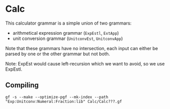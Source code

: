 Calc
====

This calculator grammar is a simple union of two grammars:

  * arithmetical expression grammar (`ExpEstl`, `ExtApp`)
  * unit conversion grammar (`UnitconvEst`, `UnitconvApp`)

Note that these grammars have no intersection, each input can either
be parsed by one or the other grammar but not both.

Note: ExpEst would cause left-recursion which we want to avoid,
so we use ExpEstl.


Compiling
---------

    gf -s --make --optimize-pgf --mk-index --path "Exp:Unitconv:Numeral:Fraction:lib" Calc/Calc???.gf
